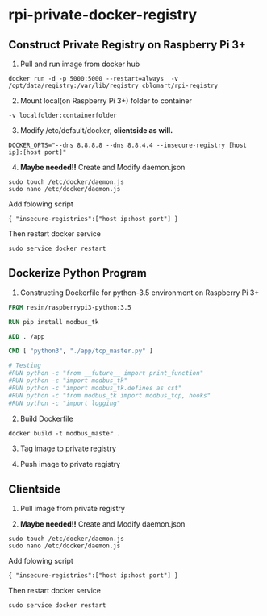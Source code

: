 # rpi-private-docker-registry

## Construct Private Registry on Raspberry Pi 3+

1. Pull and run image from docker hub

~~~Docker Pull
docker run -d -p 5000:5000 --restart=always  -v /opt/data/registry:/var/lib/registry cblomart/rpi-registry
~~~

2. Mount local(on Raspberry Pi 3+) folder to container

~~~Docker instruction
-v localfolder:containerfolder
~~~

3. Modify /etc/default/docker, **clientside as will.**

~~~Docker
DOCKER_OPTS="--dns 8.8.8.8 --dns 8.8.4.4 --insecure-registry [host ip]:[host port]"
~~~

4. **Maybe needed!!**
Create and Modify daemon.json

~~~script
sudo touch /etc/docker/daemon.js
sudo nano /etc/docker/daemon.js
~~~

Add folowing script

~~~script
{ "insecure-registries":["host ip:host port"] }
~~~

Then restart docker service

~~~script
sudo service docker restart

~~~


## Dockerize Python Program

1. Constructing Dockerfile for python-3.5 environment on Raspberry Pi 3+

~~~Dockerfile
FROM resin/raspberrypi3-python:3.5

RUN pip install modbus_tk

ADD . /app

CMD [ "python3", "./app/tcp_master.py" ]

# Testing
#RUN python -c "from __future__ import print_function"
#RUN python -c "import modbus_tk"
#RUN python -c "import modbus_tk.defines as cst"
#RUN python -c "from modbus_tk import modbus_tcp, hooks"
#RUN python -c "import logging"
~~~

2. Build Dockerfile

~~~CMD
docker build -t modbus_master .
~~~

3. Tag image to private registry

4. Push image to private registry

## Clientside
1. Pull image from private registry

2. **Maybe needed!!**
Create and Modify daemon.json

~~~script
sudo touch /etc/docker/daemon.js
sudo nano /etc/docker/daemon.js
~~~

Add folowing script

~~~script
{ "insecure-registries":["host ip:host port"] }
~~~

Then restart docker service

~~~script
sudo service docker restart

~~~


